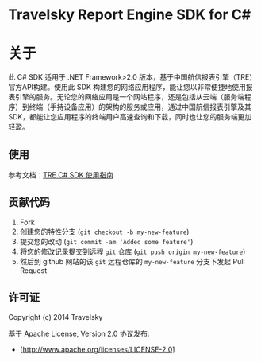 # Travelsky Report Engine SDK for C#  

# 关于
 
此 C# SDK 适用于 .NET Framework>2.0 版本，基于中国航信报表引擎（TRE）官方API构建。使用此 SDK 构建您的网络应用程序，能让您以非常便捷地使用报表引擎的服务。无论您的网络应用是一个网站程序，还是包括从云端（服务端程序）到终端（手持设备应用）的架构的服务或应用，通过中国航信报表引擎及其SDK，都能让您应用程序的终端用户高速查询和下载，同时也让您的服务端更加轻盈。
 
## 使用
 
参考文档：[TRE C# SDK 使用指南](https://github.com/TravelskyTech/tre-csharp-sdk/tree/master/Docs/README.md)
 
## 贡献代码

1. Fork
2. 创建您的特性分支 (`git checkout -b my-new-feature`)
3. 提交您的改动 (`git commit -am 'Added some feature'`)
4. 将您的修改记录提交到远程 `git` 仓库 (`git push origin my-new-feature`)
5. 然后到 github 网站的该 `git` 远程仓库的 `my-new-feature` 分支下发起 Pull Request

## 许可证

Copyright (c) 2014 Travelsky

基于 Apache License, Version 2.0 协议发布:

* [http://www.apache.org/licenses/LICENSE-2.0]
